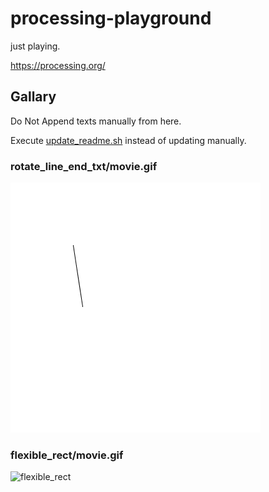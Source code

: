 # processing-playground

just playing.

<https://processing.org/>

## Gallary

Do Not Append texts manually from here.

Execute [update_readme.sh](update_readme.sh) instead of updating manually.

### rotate_line_end_txt/movie.gif

![rotate_line_end_txt](rotate_line_end_txt/movie.gif)
### flexible_rect/movie.gif

![flexible_rect](flexible_rect/movie.gif)


